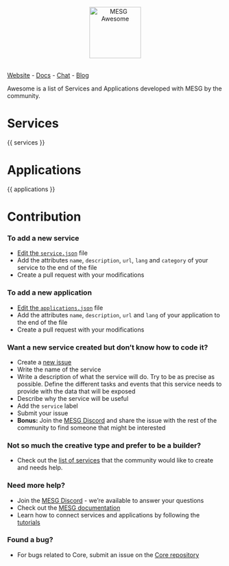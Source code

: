 <p align="center">
  <img src="https://cdn.rawgit.com/mesg-foundation/awesome/master/logo.svg" alt="MESG Awesome" height="120">
  <br/><br/>
</p>

[Website](https://mesg.com/) - [Docs](https://docs.mesg.com/) - [Chat](https://discordapp.com/invite/SaZ5HcE) - [Blog](https://medium.com/mesg)

Awesome is a list of Services and Applications developed with MESG by the community.

# Services

{{ services }}

# Applications

{{ applications }}

# Contribution

### To add a new service
- [Edit the `service.json`](https://github.com/mesg-foundation/awesome/edit/master/service.json) file
- Add the attributes `name`, `description`, `url`, `lang` and `category` of your service to the end of the file
- Create a pull request with your modifications

### To add a new application
- [Edit the `applications.json`](https://github.com/mesg-foundation/awesome/edit/master/applications.json) file
- Add the attributes `name`, `description`, `url` and `lang` of your application to the end of the file
- Create a pull request with your modifications

### Want a new service created but don’t know how to code it?
- Create a [new issue](https://github.com/mesg-foundation/awesome/issues/new)
- Write the name of the service
- Write a description of what the service will do. Try to be as precise as possible. Define the different tasks and events that this service needs to provide with the data that will be exposed
- Describe why the service will be useful
- Add the `service` label
- Submit your issue
- **Bonus:** Join the [MESG Discord](https://discord.gg/SaZ5HcE) and share the issue with the rest of the community to find someone that might be interested

### Not so much the creative type and prefer to be a builder?
- Check out the [list of services](https://github.com/mesg-foundation/awesome/issues?q=is%3Aissue+is%3Aopen+label%3Aservice) that the community would like to create and needs help.

### Need more help?
- Join the [MESG Discord](https://discord.gg/SaZ5HcE) - we’re available to answer your questions
- Check out the [MESG documentation](https://docs.mesg.com)
- Learn how to connect services and applications by following the [tutorials](https://tutorials.mesg.com)

### Found a bug?
- For bugs related to Core, submit an issue on the [Core repository](https://github.com/mesg-foundation/core/issues)
